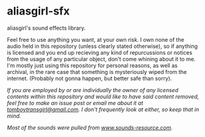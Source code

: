 # aliasgirl-sfx
aliasgirl's sound effects library.

Feel free to use anything you want, at your own risk. I own none of the audio held in this repository (unless clearly stated otherwise), so if anything is licensed and you end up recieving any kind of repurcussions or notices from the usage of any particular object, don't come whining about it to me. I'm mostly just using this repository for personal reasons, as well as archival, in the rare case that something is mysteriously wiped from the internet. (Probably not gonna happen, but better safe than sorry).

*If you are employed by or are individually the owner of any licensed contents within this repository and would like to have said content removed, feel free to make an issue post or email me about it at tomboytransgirl@gmail.com. I don't frequently look at either, so keep that in mind.*

*Most of the sounds were pulled from www.sounds-resource.com.*
